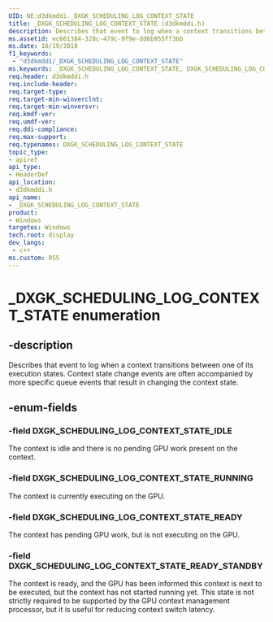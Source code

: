 ```yaml
---
UID: NE:d3dkmddi._DXGK_SCHEDULING_LOG_CONTEXT_STATE
title: _DXGK_SCHEDULING_LOG_CONTEXT_STATE (d3dkmddi.h)
description: Describes that event to log when a context transitions between one of its execution states.
ms.assetid: ec661384-328c-479c-9f9e-dd6b955ff3bb
ms.date: 10/19/2018
f1_keywords:
 - "d3dkmddi/_DXGK_SCHEDULING_LOG_CONTEXT_STATE"
ms.keywords: _DXGK_SCHEDULING_LOG_CONTEXT_STATE, DXGK_SCHEDULING_LOG_CONTEXT_STATE,
req.header: d3dkmddi.h
req.include-header:
req.target-type:
req.target-min-winverclnt:
req.target-min-winversvr:
req.kmdf-ver:
req.umdf-ver:
req.ddi-compliance:
req.max-support:
req.typenames: DXGK_SCHEDULING_LOG_CONTEXT_STATE
topic_type:
- apiref
api_type:
- HeaderDef
api_location:
- d3dkmddi.h
api_name:
- _DXGK_SCHEDULING_LOG_CONTEXT_STATE
product:
- Windows
targetos: Windows
tech.root: display
dev_langs:
 - c++
ms.custom: RS5
---
```


# _DXGK_SCHEDULING_LOG_CONTEXT_STATE enumeration

## -description

Describes that event to log when a context transitions between one of its execution states. Context state change events are often accompanied by more specific queue events that result in changing the context state.

## -enum-fields

### -field DXGK_SCHEDULING_LOG_CONTEXT_STATE_IDLE

The context is idle and there is no pending GPU work present on the context.

### -field DXGK_SCHEDULING_LOG_CONTEXT_STATE_RUNNING

The context is currently executing on the GPU.

### -field DXGK_SCHEDULING_LOG_CONTEXT_STATE_READY

The context has pending GPU work, but is not executing on the GPU.

### -field DXGK_SCHEDULING_LOG_CONTEXT_STATE_READY_STANDBY

The context is ready, and the GPU has been informed this context is next to be executed, but the context has not started running yet. This state is not strictly required to be supported by the GPU context management processor, but it is useful for reducing context switch latency.

